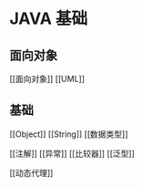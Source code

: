 # JAVA 基础
## 面向对象
[[面向对象]]
[[UML]]
## 基础
[[Object]]
[[String]]
[[数据类型]]

[[注解]]
[[异常]]
[[比较器]]
[[泛型]]

[[动态代理]]